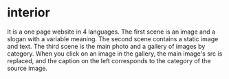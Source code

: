 # interior
It is a one page website in 4 languages.
The first scene is an image and a slogan with a variable meaning.
The second scene contains a static image and text.
The third scene is the main photo and a gallery of images by category. 
When you click on an image in the gallery, the main image's src is replaced, 
and the caption on the left corresponds to the category of the source image.
